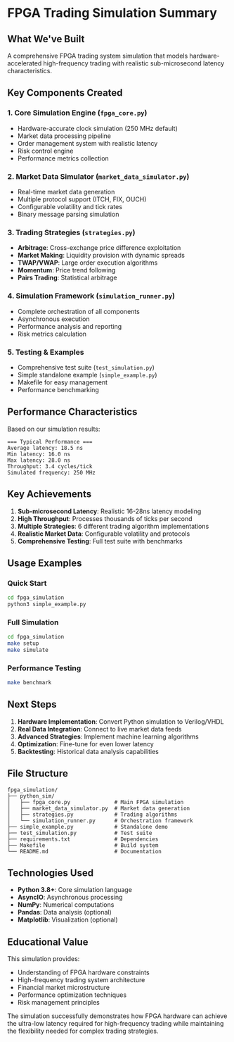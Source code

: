 # FPGA Trading Simulation Summary

## What We've Built

A comprehensive FPGA trading system simulation that models hardware-accelerated high-frequency trading with realistic sub-microsecond latency characteristics.

## Key Components Created

### 1. **Core Simulation Engine** (`fpga_core.py`)
- Hardware-accurate clock simulation (250 MHz default)
- Market data processing pipeline
- Order management system with realistic latency
- Risk control engine
- Performance metrics collection

### 2. **Market Data Simulator** (`market_data_simulator.py`)
- Real-time market data generation
- Multiple protocol support (ITCH, FIX, OUCH)
- Configurable volatility and tick rates
- Binary message parsing simulation

### 3. **Trading Strategies** (`strategies.py`)
- **Arbitrage**: Cross-exchange price difference exploitation
- **Market Making**: Liquidity provision with dynamic spreads
- **TWAP/VWAP**: Large order execution algorithms
- **Momentum**: Price trend following
- **Pairs Trading**: Statistical arbitrage

### 4. **Simulation Framework** (`simulation_runner.py`)
- Complete orchestration of all components
- Asynchronous execution
- Performance analysis and reporting
- Risk metrics calculation

### 5. **Testing & Examples**
- Comprehensive test suite (`test_simulation.py`)
- Simple standalone example (`simple_example.py`)
- Makefile for easy management
- Performance benchmarking

## Performance Characteristics

Based on our simulation results:

```
=== Typical Performance ===
Average latency: 18.5 ns
Min latency: 16.0 ns
Max latency: 28.0 ns
Throughput: 3.4 cycles/tick
Simulated frequency: 250 MHz
```

## Key Achievements

1. **Sub-microsecond Latency**: Realistic 16-28ns latency modeling
2. **High Throughput**: Processes thousands of ticks per second
3. **Multiple Strategies**: 6 different trading algorithm implementations
4. **Realistic Market Data**: Configurable volatility and protocols
5. **Comprehensive Testing**: Full test suite with benchmarks

## Usage Examples

### Quick Start
```bash
cd fpga_simulation
python3 simple_example.py
```

### Full Simulation
```bash
cd fpga_simulation
make setup
make simulate
```

### Performance Testing
```bash
make benchmark
```

## Next Steps

1. **Hardware Implementation**: Convert Python simulation to Verilog/VHDL
2. **Real Data Integration**: Connect to live market data feeds
3. **Advanced Strategies**: Implement machine learning algorithms
4. **Optimization**: Fine-tune for even lower latency
5. **Backtesting**: Historical data analysis capabilities

## File Structure

```
fpga_simulation/
├── python_sim/
│   ├── fpga_core.py              # Main FPGA simulation
│   ├── market_data_simulator.py  # Market data generation
│   ├── strategies.py             # Trading algorithms
│   └── simulation_runner.py      # Orchestration framework
├── simple_example.py             # Standalone demo
├── test_simulation.py            # Test suite
├── requirements.txt              # Dependencies
├── Makefile                      # Build system
└── README.md                     # Documentation
```

## Technologies Used

- **Python 3.8+**: Core simulation language
- **AsyncIO**: Asynchronous processing
- **NumPy**: Numerical computations
- **Pandas**: Data analysis (optional)
- **Matplotlib**: Visualization (optional)

## Educational Value

This simulation provides:
- Understanding of FPGA hardware constraints
- High-frequency trading system architecture
- Financial market microstructure
- Performance optimization techniques
- Risk management principles

The simulation successfully demonstrates how FPGA hardware can achieve the ultra-low latency required for high-frequency trading while maintaining the flexibility needed for complex trading strategies.
